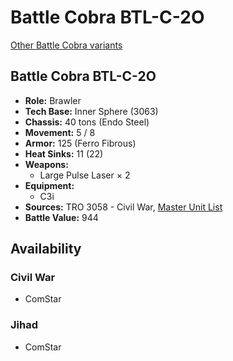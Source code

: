 # Battle Cobra BTL-C-2O

[Other Battle Cobra variants](../battle_cobra.md)

## Battle Cobra BTL-C-2O
- **Role:** Brawler
- **Tech Base:** Inner Sphere (3063)
- **Chassis:** 40 tons (Endo Steel)
- **Movement:** 5 / 8
- **Armor:** 125 (Ferro Fibrous)
- **Heat Sinks:** 11 (22)
- **Weapons:**
  - Large Pulse Laser × 2
- **Equipment:**
  - C3i
- **Sources:** TRO 3058 - Civil War, [Master Unit List](http://masterunitlist.info/Unit/Details/263/battle-cobra-btl-c-2o)
- **Battle Value:** 944

## Availability

### Civil War
- ComStar

### Jihad
- ComStar

